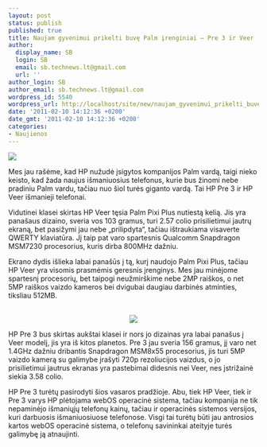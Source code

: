 ```yaml
---
layout: post
status: publish
published: true
title: Naujam gyvenimui prikelti buvę Palm įrenginiai – Pre 3 ir Veer
author:
  display_name: SB
  login: SB
  email: sb.technews.lt@gmail.com
  url: ''
author_login: SB
author_email: sb.technews.lt@gmail.com
wordpress_id: 5540
wordpress_url: http://localhost/site/new/naujam_gyvenimui_prikelti_buve_palm_irenginiai__pre_3_ir_veer/
date: '2011-02-10 14:12:36 +0200'
date_gmt: '2011-02-10 14:12:36 +0200'
categories:
- Naujienos
---
```

<div class="imgright"><img src="http://technews.lt/upload/pre3.jpg"  /></div>
<p>Mes jau rašėme, kad HP nužudė įsigytos kompanijos Palm vardą, taigi nieko keisto, kad žada naujus išmaniuosius telefonus, kurie bus žinomi nebe pradiniu Palm vardu, tačiau nuo šiol turės giganto vardą. Tai HP Pre 3 ir HP Veer išmanieji telefonai.</p>
<p>Vidutinei klasei skirtas HP Veer tęsia Palm Pixi Plus nutiestą kelią. Jis yra panašaus dizaino, sveria vos 103 gramus, turi 2.57 colio prisilietimui jautrų ekraną, bet pasižymi jau nebe „prilipdyta“, tačiau ištraukiama visaverte QWERTY klaviatūra. Jį taip pat varo spartesnis Qualcomm Snapdragon MSM7230 procesorius, kuris dirba 800MHz dažniu.</p>
<p>Ekrano dydis išlieka labai panašūs į tą, kurį naudojo Palm Pixi Plus, tačiau HP Veer yra visomis prasmėmis geresnis įrenginys. Mes jau minėjome spartesnį procesorių, bet taipogi neužmirškime nebe 2MP raiškos, o net 5MP raiškos vaizdo kameros bei dvigubai daugiau darbinės atminties, tiksliau 512MB.</p>
<p><center><br /><img src="http://technews.lt/upload/hpveer01.jpg" /><br /></center></p>
<p>HP Pre 3 bus skirtas aukštai klasei ir nors jo dizainas yra labai panašus į Veer modelį, jis yra iš kitos planetos. Pre 3 jau sveria 156 gramus, jį varo net 1.4GHz dažniu dribantis Snapdragon MSM8x55 procesorius, jis turi 5MP vaizdo kamerą su galimybe įrašyti 720p rezoliucijos vaizdus, o jo prisilietimui jautrus ekranas yra pastebimai didesnis nei Veer, nes įstrižainė siekia 3.58 colio.</p>
<p>HP Pre 3 turėtų pasirodyti šios vasaros pradžioje. Abu, tiek HP Veer, tiek ir Pre 3 varys HP plėtojama webOS operacinė sistema, tačiau kompanija ne tik nepaminėjo išmaniųjų telefonų kainų, tačiau ir operacinės sistemos versijos, kuri darbuosis išmaniuosiuose telefonose. Visgi tai turėtų būti jau antrosios kartos webOS operacinė sistema, o telefonų savininkai ateityje turės galimybę ją atnaujinti.<br /></p>
